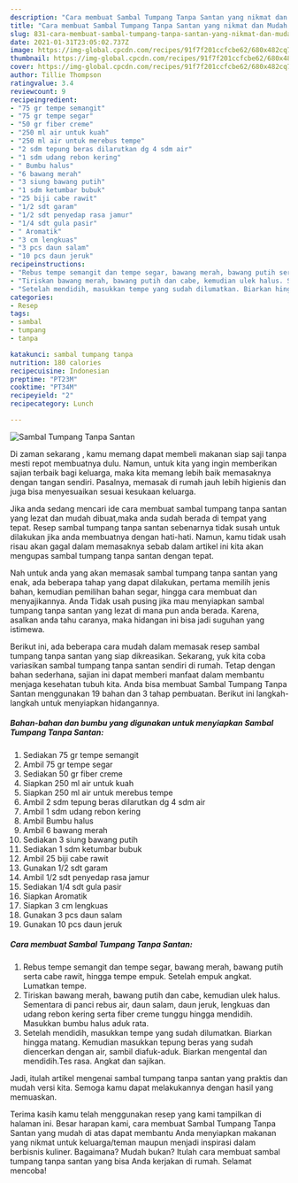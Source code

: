 ```yaml
---
description: "Cara membuat Sambal Tumpang Tanpa Santan yang nikmat dan Mudah Dibuat"
title: "Cara membuat Sambal Tumpang Tanpa Santan yang nikmat dan Mudah Dibuat"
slug: 831-cara-membuat-sambal-tumpang-tanpa-santan-yang-nikmat-dan-mudah-dibuat
date: 2021-01-31T23:05:02.737Z
image: https://img-global.cpcdn.com/recipes/91f7f201ccfcbe62/680x482cq70/sambal-tumpang-tanpa-santan-foto-resep-utama.jpg
thumbnail: https://img-global.cpcdn.com/recipes/91f7f201ccfcbe62/680x482cq70/sambal-tumpang-tanpa-santan-foto-resep-utama.jpg
cover: https://img-global.cpcdn.com/recipes/91f7f201ccfcbe62/680x482cq70/sambal-tumpang-tanpa-santan-foto-resep-utama.jpg
author: Tillie Thompson
ratingvalue: 3.4
reviewcount: 9
recipeingredient:
- "75 gr tempe semangit"
- "75 gr tempe segar"
- "50 gr fiber creme"
- "250 ml air untuk kuah"
- "250 ml air untuk merebus tempe"
- "2 sdm tepung beras dilarutkan dg 4 sdm air"
- "1 sdm udang rebon kering"
- " Bumbu halus"
- "6 bawang merah"
- "3 siung bawang putih"
- "1 sdm ketumbar bubuk"
- "25 biji cabe rawit"
- "1/2 sdt garam"
- "1/2 sdt penyedap rasa jamur"
- "1/4 sdt gula pasir"
- " Aromatik"
- "3 cm lengkuas"
- "3 pcs daun salam"
- "10 pcs daun jeruk"
recipeinstructions:
- "Rebus tempe semangit dan tempe segar, bawang merah, bawang putih serta cabe rawit, hingga tempe empuk. Setelah empuk angkat. Lumatkan tempe."
- "Tiriskan bawang merah, bawang putih dan cabe, kemudian ulek halus. Sementara di panci rebus air, daun salam, daun jeruk, lengkuas dan udang rebon kering serta fiber creme tunggu hingga mendidih. Masukkan bumbu halus aduk rata."
- "Setelah mendidih, masukkan tempe yang sudah dilumatkan. Biarkan hingga matang. Kemudian masukkan tepung beras yang sudah diencerkan dengan air, sambil diafuk-aduk. Biarkan mengental dan mendidih.Tes rasa. Angkat dan sajikan."
categories:
- Resep
tags:
- sambal
- tumpang
- tanpa

katakunci: sambal tumpang tanpa 
nutrition: 180 calories
recipecuisine: Indonesian
preptime: "PT23M"
cooktime: "PT34M"
recipeyield: "2"
recipecategory: Lunch

---
```



![Sambal Tumpang Tanpa Santan](https://img-global.cpcdn.com/recipes/91f7f201ccfcbe62/680x482cq70/sambal-tumpang-tanpa-santan-foto-resep-utama.jpg)

Di zaman  sekarang , kamu memang dapat membeli makanan siap saji tanpa mesti repot membuatnya dulu. Namun, untuk kita yang ingin memberikan sajian terbaik bagi keluarga, maka kita memang lebih baik memasaknya dengan tangan sendiri. Pasalnya, memasak di rumah jauh lebih higienis dan juga bisa menyesuaikan sesuai kesukaan keluarga.

Jika anda sedang mencari ide cara membuat sambal tumpang tanpa santan yang lezat dan mudah dibuat,maka anda sudah berada di tempat yang tepat. Resep sambal tumpang tanpa santan  sebenarnya tidak susah untuk dilakukan jika anda membuatnya dengan hati-hati. Namun, kamu tidak usah risau akan gagal dalam memasaknya 
sebab dalam artikel ini kita akan mengupas sambal tumpang tanpa santan dengan tepat.  



Nah untuk anda yang akan memasak sambal tumpang tanpa santan yang enak, ada beberapa tahap yang dapat dilakukan, pertama memilih jenis bahan, kemudian pemilihan bahan segar, hingga cara membuat dan menyajikannya. Anda Tidak usah pusing jika mau menyiapkan sambal tumpang tanpa santan yang lezat di mana pun anda berada. Karena, asalkan anda  tahu caranya, maka hidangan ini bisa jadi suguhan yang istimewa.

Berikut ini, ada beberapa cara mudah dalam memasak resep sambal tumpang tanpa santan yang siap dikreasikan. Sekarang, yuk kita coba variasikan sambal tumpang tanpa santan sendiri di rumah. Tetap dengan bahan sederhana, sajian ini dapat memberi manfaat dalam membantu menjaga kesehatan tubuh kita. Anda bisa membuat Sambal Tumpang Tanpa Santan menggunakan 19 bahan dan 3 tahap pembuatan. Berikut ini langkah-langkah untuk menyiapkan hidangannya.

<!--inarticleads1-->

##### Bahan-bahan dan bumbu yang digunakan untuk menyiapkan Sambal Tumpang Tanpa Santan:

1. Sediakan 75 gr tempe semangit
1. Ambil 75 gr tempe segar
1. Sediakan 50 gr fiber creme
1. Siapkan 250 ml air untuk kuah
1. Siapkan 250 ml air untuk merebus tempe
1. Ambil 2 sdm tepung beras dilarutkan dg 4 sdm air
1. Ambil 1 sdm udang rebon kering
1. Ambil  Bumbu halus
1. Ambil 6 bawang merah
1. Sediakan 3 siung bawang putih
1. Sediakan 1 sdm ketumbar bubuk
1. Ambil 25 biji cabe rawit
1. Gunakan 1/2 sdt garam
1. Ambil 1/2 sdt penyedap rasa jamur
1. Sediakan 1/4 sdt gula pasir
1. Siapkan  Aromatik
1. Siapkan 3 cm lengkuas
1. Gunakan 3 pcs daun salam
1. Gunakan 10 pcs daun jeruk




<!--inarticleads2-->

##### Cara membuat Sambal Tumpang Tanpa Santan:

1. Rebus tempe semangit dan tempe segar, bawang merah, bawang putih serta cabe rawit, hingga tempe empuk. Setelah empuk angkat. Lumatkan tempe.
1. Tiriskan bawang merah, bawang putih dan cabe, kemudian ulek halus. Sementara di panci rebus air, daun salam, daun jeruk, lengkuas dan udang rebon kering serta fiber creme tunggu hingga mendidih. Masukkan bumbu halus aduk rata.
1. Setelah mendidih, masukkan tempe yang sudah dilumatkan. Biarkan hingga matang. Kemudian masukkan tepung beras yang sudah diencerkan dengan air, sambil diafuk-aduk. Biarkan mengental dan mendidih.Tes rasa. Angkat dan sajikan.




Jadi, itulah artikel mengenai  sambal tumpang tanpa santan  yang praktis dan mudah versi kita. Semoga kamu dapat melakukannya dengan hasil yang memuaskan. 

Terima kasih kamu telah menggunakan resep yang kami tampilkan di halaman ini. Besar harapan kami, cara membuat  Sambal Tumpang Tanpa Santan yang mudah di atas dapat membantu Anda menyiapkan makanan yang nikmat untuk keluarga/teman maupun menjadi inspirasi dalam berbisnis kuliner. Bagaimana? Mudah bukan? Itulah cara membuat sambal tumpang tanpa santan yang bisa Anda kerjakan di rumah. Selamat mencoba!

